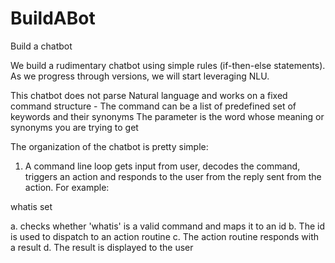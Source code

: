 # BuildABot
Build a chatbot

We build a rudimentary chatbot using simple rules (if-then-else statements). As we progress through versions, we will start leveraging NLU. 

This chatbot does not parse Natural language and works on a fixed command structure - <command> <parameter>
The command can be a list of predefined set of keywords and their synonyms
The parameter is the word whose meaning or synonyms you are trying to get

The organization of the chatbot is pretty simple:

1. A command line loop gets input from user, decodes the command, triggers an action and responds to the user from the reply sent from the action. For example:

whatis set

a. checks whether 'whatis' is a valid command and maps it to an id 
b. The id is used to dispatch to an action routine
c. The action routine responds with a result 
d. The result is displayed to the user

